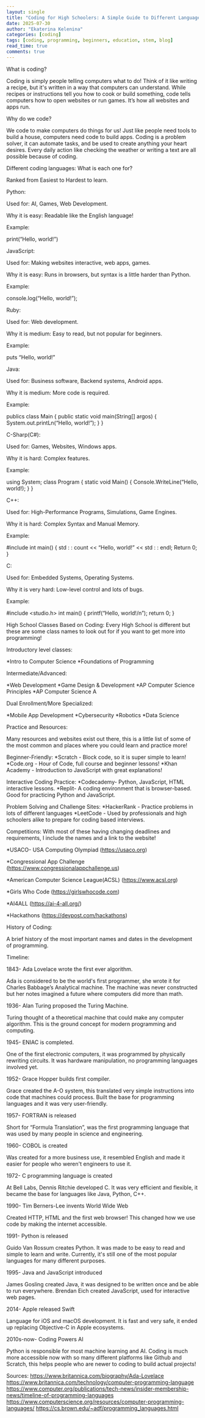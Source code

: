```yaml
---
layout: single
title: "Coding for High Schoolers: A Simple Guide to Different Languages and How to Build Your Skills."
date: 2025-07-30
author: "Ekaterina Kelenina"
categories: [coding]
tags: [coding, programming, beginners, education, stem, blog]
read_time: true
comments: true
---
```

What is coding?

Coding is simply people telling computers what to do! Think of it like writing a recipe, but it's written in a way that computers can understand. While recipes or instructions tell you how to cook or build something, code tells computers how to open websites or run games. It’s how all websites and apps run. 


Why do we code?

We code to make computers do things for us! Just like people need tools to build a house, computers need code to build apps. Coding is a problem solver, it can automate tasks, and be used to create anything your heart desires. Every daily action like checking the weather or writing a text are all possible because of coding.


Different coding languages: What is each one for?

Ranked from Easiest to Hardest to learn.


Python:

Used for: AI, Games, Web Development.

Why it is easy: Readable like the English language!

Example:

print(“Hello, world!”)


JavaScript:

Used for: Making websites interactive, web apps, games.

Why it is easy: Runs in browsers, but syntax is a little harder than Python.

Example:

console.log(“Hello, world!”);


Ruby:
	
Used for: Web development.
	
Why it is medium: Easy to read, but not popular for beginners.
	
Example:

puts “Hello, world!”


Java:
	
Used for: Business software, Backend systems, Android apps.
	
Why it is medium: More code is required.
	
Example:

publics class Main {
	public static void main(String[] argos) {
		System.out.printLn(“Hello, world!”);
	}
}


C-Sharp(C#):
	
Used for: Games, Websites, Windows apps.
	
Why it is hard: Complex features.
	
Example:

using System;
	class Program {
		static void Main() {
			Console.WriteLine(“Hello, world!);
		}
	}


C++:
	
Used for: High-Performance Programs, Simulations, Game Engines.
	
Why it is hard: Complex Syntax and Manual Memory.
	
Example:

#include <iostream>
int main() {
	std : : count << “Hello, world!” << std : : endl;
	Return 0;
}


C:
	
Used for: Embedded Systems, Operating Systems.
	
Why it is very hard: Low-level control and lots of bugs.
	
Example:

#include <studio.h>
int main()  {
	printf(“Hello, world!/n”);
	return 0;
}


High School Classes Based on Coding:
Every High School is different but these are some class names to look out for if you want to get more into programming!

Introductory level classes:

*Intro to Computer Science
*Foundations of Programming
	
Intermediate/Advanced:
 
*Web Development
*Game Design & Development
*AP Computer Science Principles
*AP Computer Science A

Dual Enrollment/More Specialized:

*Mobile App Development
*Cybersecurity
*Robotics
*Data Science


Practice and Resources:

Many resources and websites exist out there, this is a little list of some of the most common and places where you could learn and practice more!

Beginner-Friendly:
*Scratch - Block code, so it is super simple to learn!
*Code.org - Hour of Code, full course and beginner lessons!
*Khan Academy - Introduction to JavaScript with great explanations!

Interactive Coding Practice:
*Codecademy- Python, JavaScript, HTML interactive lessons.
*Replit- A coding environment that is browser-based. Good for practicing Python and JavaScript.
	
Problem Solving and Challenge Sites:
*HackerRank - Practice problems in lots of different languages
*LeetCode - Used by professionals and high schoolers alike to prepare for coding based interviews.

Competitions:
With most of these having changing deadlines and requirements, I include the names and a link to the website!

*USACO- USA Computing Olympiad (https://usaco.org)

*Congressional App Challenge  (https://www.congressionalappchallenge.us)

*American Computer Science League(ACSL) (https://www.acsl.org)

*Girls Who Code (​​https://girlswhocode.com)

*AI4ALL (https://ai-4-all.org/)

*Hackathons (https://devpost.com/hackathons)


History of Coding:

A brief history of the most important names and dates in the development of programming.

Timeline:

  1843- Ada Lovelace wrote the first ever algorithm.

Ada is considered to be the world's first programmer, she wrote it for Charles Babbage’s Analytical machine. The machine was never constructed but her notes imagined a future where computers did more than math.
	
  1936- Alan Turing proposed the Turing Machine.

Turing thought of a theoretical machine that could make any computer algorithm. This is the ground concept for modern programming and computing.
	
  1945- ENIAC is completed.
 
One of the first electronic computers, it was programmed by physically rewriting circuits. It was hardware manipulation, no programming languages involved yet.

  1952- Grace Hopper builds first compiler.
 
Grace created the A-O system, this translated very simple instructions into code that machines could process. Built the base for programming languages and it was very user-friendly.

  1957- FORTRAN is released
  
Short for “Formula Translation”, was the first programming language that was used by many people in science and engineering.
	
  1960- COBOL is created
  
Was created for a more business use, it resembled English and made it easier for people who weren't engineers to use it.

  1972- C programming language is created
  
At Bell Labs, Dennis Ritchie developed C. It was very efficient and flexible, it became the base for languages like Java, Python, C++.

  1990- Tim Berners-Lee invents World Wide Web
  
Created HTTP, HTML  and the first web browser! This changed how we use code by making the internet accessible.

  1991- Python is released
  
Guido Van Rossum creates Python. It was made to be easy to read and simple to learn and write. Currently, it's still one of the most popular languages for many different purposes.

  1995- Java and JavaScript introduced
  
James Gosling created Java, it was designed to be written once and be able to run everywhere. Brendan Eich created JavaScript, used for interactive web pages.

  2014- Apple released Swift
  
Language for iOS and macOS development. It is fast and very safe, it ended up replacing Objective-C in Apple ecosystems.

  2010s-now- Coding Powers AI
  
Python is responsible for most machine learning and AI. Coding is much more accessible now with so many different platforms like Github and Scratch, this helps people who are newer to coding to build actual projects!



Sources:
https://www.britannica.com/biography/Ada-Lovelace
https://www.britannica.com/technology/computer-programming-language
https://www.computer.org/publications/tech-news/insider-membership-news/timeline-of-programming-languages
https://www.computerscience.org/resources/computer-programming-languages/
https://cs.brown.edu/~adf/programming_languages.html
